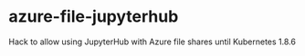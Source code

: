 # azure-file-jupyterhub
Hack to allow using JupyterHub with Azure file shares until Kubernetes 1.8.6
